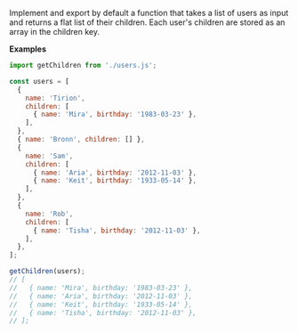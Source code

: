 Implement and export by default a function that takes a list of users as input and returns a flat list of their children. Each user's children are stored as an array in the children key.

**Examples**

```javascript
import getChildren from './users.js';

const users = [
  {
    name: 'Tirion',
    children: [
      { name: 'Mira', birthday: '1983-03-23' },
    ],
  },
  { name: 'Bronn', children: [] },
  {
    name: 'Sam',
    children: [
      { name: 'Aria', birthday: '2012-11-03' },
      { name: 'Keit', birthday: '1933-05-14' },
    ],
  },
  {
    name: 'Rob',
    children: [
      { name: 'Tisha', birthday: '2012-11-03' },
    ],
  },
];

getChildren(users);
// [
//   { name: 'Mira', birthday: '1983-03-23' },
//   { name: 'Aria', birthday: '2012-11-03' },
//   { name: 'Keit', birthday: '1933-05-14' },
//   { name: 'Tisha', birthday: '2012-11-03' },
// ];
```
